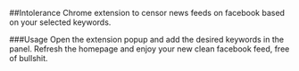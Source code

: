##Intolerance
Chrome extension to censor news feeds on facebook based on your selected keywords.

###Usage
Open the extension popup and add the desired keywords in the panel.
Refresh the homepage and enjoy your new clean facebook feed, free of bullshit.